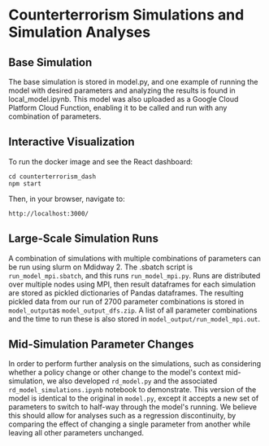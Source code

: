 # Counterterrorism Simulations and Simulation Analyses

## Base Simulation

The base simulation is stored in model.py, and one example of running the model with desired parameters and analyzing the results is found in local_model.ipynb. This model was also uploaded as a Google Cloud Platform Cloud Function, enabling it to be called and run with any combination of parameters. 


## Interactive Visualization

To run the docker image and see the React dashboard:

```
cd counterterrorism_dash
npm start
```

Then, in your browser, navigate to:
```
http://localhost:3000/
```


## Large-Scale Simulation Runs

A combination of simulations with multiple combinations of parameters can be run using slurm on Mdidway 2. The .sbatch script is `run_model_mpi.sbatch`, and this runs `run_model_mpi.py`. Runs are distributed over multiple nodes using MPI, then result dataframes for each simulation are stored as pickled dictionaries of Pandas dataframes. The resulting pickled data from our run of 2700 parameter combinations is stored in `model_output`as `model_output_dfs.zip`. A list of all parameter combinations and the time to run these is also stored in `model_output/run_model_mpi.out`. 


## Mid-Simulation Parameter Changes

In order to perform further analysis on the simulations, such as considering whether a policy change or other change to the model's context mid-simulation, we also developed `rd_model.py` and the associated `rd_model_simulations.ipynb` notebook to demonstrate. This version of the model is identical to the original in `model.py`, except it accepts a new set of parameters to switch to half-way through the model's running. We believe this should allow for analyses such as a regression discontinuity, by comparing the effect of changing a single parameter from another while leaving all other parameters unchanged. 


